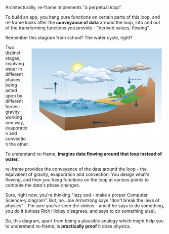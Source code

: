 
Architecturally, re-frame implements "a perpetual loop".

To build an app, you hang pure functions on certain parts of this loop, 
and re-frame looks after the **conveyance of data** 
around the loop, into and out of the transforming functions you 
provide - "derived values, flowing".

Remember this diagram from school? The water cycle, right?

<img height="290px" align="right" src="../images/the-water-cycle.png?raw=true">

Two distinct stages, involving water in different phases, being acted upon
by different forces: gravity working one way, evaporation and convection the other.

To understand re-frame, **imagine data flowing around that loop instead of water**.

re-frame provides the conveyance of the data around the loop - the equivalent
of gravity, evaporation and convection.
You design what's flowing, and then you hang functions on the loop at
various points to compute the data's phase changes.

Sure, right now, you're thinking "lazy sod - make a proper Computer Science-y diagram". But, no.
Joe Armstrong says "don't break the laws of physics" - I'm sure
you've seen the videos - and if he says to do something, you do it
(unless Rich Hickey disagrees, and says to do something else). 

So, this diagram, apart from being a plausible analogy which might help
you to understand re-frame, is **practically proof** it does physics.


<!-- 

## Bourgeois Claims

After "elegance", the next most likely claim made for a Framework might be
"it reduces coupling and increases cohesion". That old chestnut. 

Now, normally I would never make such a technically bourgeois claim. As a haute couture
framework designer, it would be beneath me, oui? But if someone forced me to do it - say, 
at gunpoint - I'd reluctantly point out:

  - With re-frame, you write independent, pure functions.  That's the "reduces coupling" part.
  - And then re-frame itself looks after the conveyance of data between these functions, in and out of them. Data flow supplies the "cohesion".

-->
